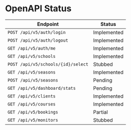 # OpenAPI Status

| Endpoint | Status |
| --- | --- |
| `POST /api/v5/auth/login` | Implemented |
| `POST /api/v5/auth/logout` | Implemented |
| `GET /api/v5/auth/me` | Implemented |
| `GET /api/v5/schools` | Implemented |
| `POST /api/v5/schools/{id}/select` | Stubbed |
| `GET /api/v5/seasons` | Implemented |
| `POST /api/v5/seasons` | Pending |
| `GET /api/v5/dashboard/stats` | Pending |
| `GET /api/v5/clients` | Implemented |
| `GET /api/v5/courses` | Implemented |
| `GET /api/v5/bookings` | Partial |
| `GET /api/v5/monitors` | Stubbed |
